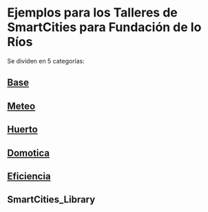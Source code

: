 # Ejemplos para los Talleres de SmartCities para Fundación de lo Ríos



Se dividen en 5 categorías:

## [Base](https://github.com/javacasm/SmartCities_Comunes)


## [Meteo](https://github.com/javacasm/SmartCities_Meteo)

## [Huerto](https://github.com/javacasm/SmartCities_Huerto)

## [Domotica](https://github.com/javacasm/SmartCities_Domotica)

## [Eficiencia](https://github.com/javacasm/SmartCities_Eficiencia)

## SmartCities_Library
